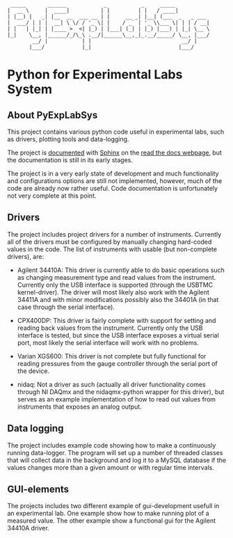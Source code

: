 
```
 _____       ______            _           _     _____
|  __ \     |  ____|          | |         | |   / ____|
| |__) |   _| |__  __  ___ __ | |     __ _| |__| (___  _   _ ___
|  ___/ | | |  __| \ \/ / '_ \| |    / _` | '_ \\___ \| | | / __|
| |   | |_| | |____ >  <| |_) | |___| (_| | |_) |___) | |_| \__ \
|_|    \__, |______/_/\_\ .__/|______\__,_|_.__/_____/ \__, |___/
        __/ |           | |                             __/ |
       |___/            |_|                            |___/
```

# Python for Experimental Labs System

## About PyExpLabSys
This project contains various python code useful in experimental labs, such as
drivers, plotting tools and data-logging.

The project is [documented](http://pyexplabsys.readthedocs.org/en/latest/) with [Sphinx](http://sphinx-doc.org/) on the [read the docs webpage](https://readthedocs.org/), but the documentation is still in its early stages.

The project is in a very early state of development and much functionality and
configurations options are still not implemented, however, much of the code are
already now rather useful. Code documentation is unfortunately not very
complete at this point.

## Drivers
The project includes project drivers for a number of instruments. Currently all
of the drivers must be configured by manually changing hard-coded values in the
code. The list of instruments with usable (but non-complete drivers), are:

* Agilent 34410A: This driver is currently able to do basic operations such as
  changing measurement type and read values from the instrument. Currently
  only the USB interface is supported (through the USBTMC kernel-driver). The
  driver will most likely also work with the Agilent 34411A and with minor
  modifications possibly also the 34401A (in that case through the serial
  interface).
  
* CPX400DP: This driver is fairly complete with support for setting and reading
  back values from the instrument. Currently only the USB interface is tested,
  but since the USB interface exposes a virtual serial port, most likely the
  serial interface will work with no problems.
  
* Varian XGS600: This driver is not complete but fully functional for reading
  pressures from the gauge controller through the serial port of the device.
  
* nidaq: Not a driver as such (actually all driver functionality comes through
  NI DAQmx and the nidaqmx-python wrapper for this driver), but serves as an
  example implementation of how to read out values from instruments that
  exposes an analog output.
  
## Data logging 
The project includes example code showing how to make a continuously running
data-logger. The program will set up a number of threaded classes that will
collect data in the background and log it to a MySQL database if the values
changes more than a given amount or with regular time intervals.

## GUI-elements
The projects includes two different example of gui-development usefull in an
experimental lab. One example show how to make running plot of a measured
value. The other example show a functional gui for the Agilent 34410A driver.
